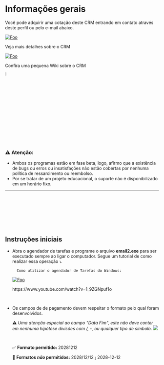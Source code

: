 # Informações gerais
Você pode adquirir uma cotação deste CRM entrando em contato através deste perfil ou pelo e-mail abaixo.


<a href="mailto:gustavofernandeslobo@gmail.com" rel="some text">![Foo](https://user-images.githubusercontent.com/79761328/167745518-0c2d91b7-0e3e-4ab4-b0cb-a6165c0ee605.png)</a>

Veja mais detalhes sobre o CRM

<a href="https://gflobo.github.io/haydeen-crm/" rel="some text">![Foo](https://img.shields.io/badge/website-000000?style=for-the-badge&logo=About.me&logoColor=white)</a>

Confira uma pequena Wiki sobre o CRM


<a href="https://github.com/gfLobo/haydeen-crm/wiki/Sobre" >
    <img src="https://cdn-icons-png.flaticon.com/512/1040/1040263.png" 
    width ="5%">
    </img>
</a>

<br/>
<br/>
<br/>

### ⚠ Atenção:
* Ambos os programas estão em fase beta, logo, afirmo que a existência de bugs ou erros ou insatisfações não estão cobertas por nenhuma política de ressarcimento ou reembolso.
* Por se tratar de um projeto educacional, o suporte não é disponibilizado em um horário fixo.
***
<br/>
<br/>
<br/>
<br/>
<br/>
<br/>

## Instruções iniciais
* Abra o agendador de tarefas e programe o arquivo **email2.exe** para ser executado sempre ao ligar o computador. Segue um tutorial de como realizar essa operação  ⤵
    <br/>


        Como utilizar o agendador de Tarefas do Windows: 
    <a href="https://www.youtube.com/watch?v=1_9ZGNpuf1o" 
        rel= "Como utilizar o agendador de Tarefas do Windows">
        ![Foo](https://encrypted-tbn0.gstatic.com/images?q=tbn:ANd9GcRp3rlAiCfMnEg9Kf02Rdy629y6dQfQmvvOJUH_BqRlGDIyt1A3c4UnkaV9uExjUlNG5JI&usqp=CAU)
  
        
        
    </a>
    https://www.youtube.com/watch?v=1_9ZGNpuf1o
    
<br/>

* Os campos de de pagamento devem respeitar o formato pelo qual foram desenvolvidos.

    ⚠ *Uma atenção especial ao campo "Data Fim", este não deve conter em nenhuma hipótese divisões com /, -, ou qualquer tipo de simbolo.*
    <img src="https://cdn.discordapp.com/attachments/731929197236322400/973941986845409390/unknown.png">
    
    <br/>
    
    ✅ **Formato permitido:** 20281212

    🚫 **Formatos ***não*** permitidos:** 2028/12/12  **;**  2028-12-12
